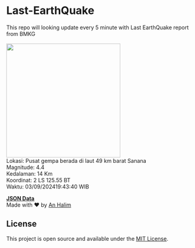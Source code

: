 # Last-EarthQuake
This repo will looking update every 5 minute with Last EarthQuake report from BMKG
<br>
<br>
<img src="https://static.bmkg.go.id/20240903194340.mmi.jpg" width="300"/>
<br>
Lokasi: Pusat gempa berada di laut 49 km barat Sanana <br>
Magnitude: 4.4 <br>
Kedalaman: 14 Km <br>
Koordinat: 2 LS 125.55 BT <br>
Waktu: 03/09/202419:43:40 WIB <br>

<a href="./data/data.json">**JSON Data**</a>
<br>
Made with ❤️ by <a href="https://github.com/an-halim">An Halim</a>
## License

This project is open source and available under the [MIT License](LICENSE).
